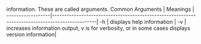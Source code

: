 information. These are called arguments.
 Common Arguments | Meanings                                                                                       |
------------------|------------------------------------------------------------------------------------------------|
     -h           | displays help information                                                                      |
     -v           | increases information output, v is for verbosity, or in some cases displays version information|
